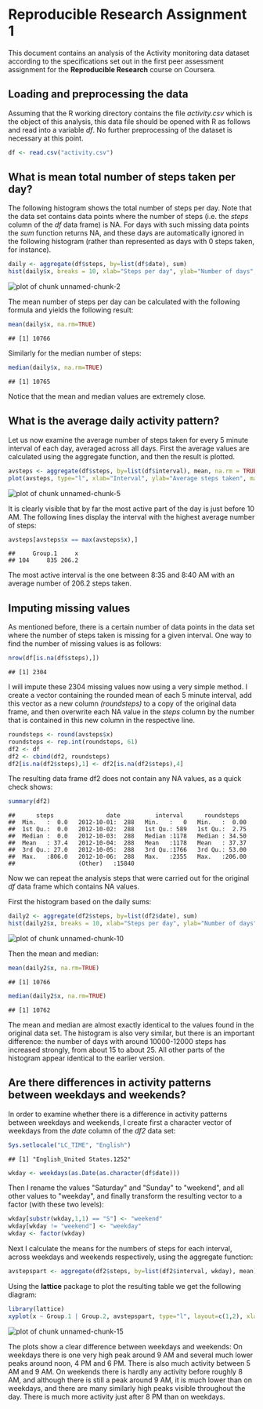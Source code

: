 Reproducible Research Assignment 1
========================================================

This document contains an analysis of the Activity monitoring data dataset according to the specifications set out in the first peer assessment assignment for the **Reproducible Research** course on Coursera.

## Loading and preprocessing the data

Assuming that the R working directory contains the file *activity.csv* which is the object of this analysis, this data file should be opened with R as follows and read into a variable *df*. No further preprocessing of the dataset is necessary at this point.


```r
df <- read.csv("activity.csv")
```

## What is mean total number of steps taken per day?

The following histogram shows the total number of steps per day. Note that the data set contains data points where the number of steps (i.e. the *steps* column of the *df* data frame) is NA. For days with such missing data points the *sum* function returns NA, and these days are automatically ignored in the following histogram (rather than represented as days with 0 steps taken, for instance).


```r
daily <- aggregate(df$steps, by=list(df$date), sum)
hist(daily$x, breaks = 10, xlab="Steps per day", ylab="Number of days", main ="Histogram of steps taken per day", col="steelblue")
```

![plot of chunk unnamed-chunk-2](figure/unnamed-chunk-2.png) 

The mean number of steps per day can be calculated with the following formula and yields the following result:


```r
mean(daily$x, na.rm=TRUE)
```

```
## [1] 10766
```

Similarly for the median number of steps:


```r
median(daily$x, na.rm=TRUE)
```

```
## [1] 10765
```

Notice that the mean and median values are extremely close.

## What is the average daily activity pattern?

Let us now examine the average number of steps taken for every 5 minute interval of each day, averaged across all days. First the average values are calculated using the aggregate function, and then the result is plotted.


```r
avsteps <- aggregate(df$steps, by=list(df$interval), mean, na.rm = TRUE)
plot(avsteps, type="l", xlab="Interval", ylab="Average steps taken", main="Average daily activity")
```

![plot of chunk unnamed-chunk-5](figure/unnamed-chunk-5.png) 

It is clearly visible that by far the most active part of the day is just before 10 AM. The following lines display the interval with the highest average number of steps:


```r
avsteps[avsteps$x == max(avsteps$x),]
```

```
##     Group.1     x
## 104     835 206.2
```

The most active interval is the one between 8:35 and 8:40 AM with an average number of 206.2 steps taken.


## Imputing missing values

As mentioned before, there is a certain number of data points in the data set where the number of steps taken is missing for a given interval. One way to find the number of missing values is as follows:


```r
nrow(df[is.na(df$steps),])
```

```
## [1] 2304
```

I will impute these 2304 missing values now using a very simple method. I create a vector containing the rounded mean of each 5 minute interval, add this vector as a new column *(roundsteps)* to a copy of the original data frame, and then overwrite each NA value in the *steps* column by the number that is contained in this new column in the respective line.


```r
roundsteps <- round(avsteps$x)
roundsteps <- rep.int(roundsteps, 61)
df2 <- df
df2 <- cbind(df2, roundsteps)
df2[is.na(df2$steps),1] <- df2[is.na(df2$steps),4]
```

The resulting data frame df2 does not contain any NA values, as a quick check shows:


```r
summary(df2)
```

```
##      steps               date          interval      roundsteps    
##  Min.   :  0.0   2012-10-01:  288   Min.   :   0   Min.   :  0.00  
##  1st Qu.:  0.0   2012-10-02:  288   1st Qu.: 589   1st Qu.:  2.75  
##  Median :  0.0   2012-10-03:  288   Median :1178   Median : 34.50  
##  Mean   : 37.4   2012-10-04:  288   Mean   :1178   Mean   : 37.37  
##  3rd Qu.: 27.0   2012-10-05:  288   3rd Qu.:1766   3rd Qu.: 53.00  
##  Max.   :806.0   2012-10-06:  288   Max.   :2355   Max.   :206.00  
##                  (Other)   :15840
```

Now we can repeat the analysis steps that were carried out for the original *df* data frame which contains NA values.

First the histogram based on the daily sums:


```r
daily2 <- aggregate(df2$steps, by=list(df2$date), sum)
hist(daily2$x, breaks = 10, xlab="Steps per day", ylab="Number of days", main ="Histogram of steps taken per day with imputed data", col="magenta")
```

![plot of chunk unnamed-chunk-10](figure/unnamed-chunk-10.png) 

Then the mean and median:


```r
mean(daily2$x, na.rm=TRUE)
```

```
## [1] 10766
```

```r
median(daily2$x, na.rm=TRUE)
```

```
## [1] 10762
```

The mean and median are almost exactly identical to the values found in the original data set. The histogram is also very similar, but there is an important difference: the number of days with around 10000-12000 steps has increased strongly, from about 15 to about 25. All other parts of the histogram appear identical to the earlier version.

## Are there differences in activity patterns between weekdays and weekends?

In order to examine whether there is a difference in activity patterns between weekdays and weekends, I create first a character vector of weekdays from the *date* column of the *df2* data set:


```r
Sys.setlocale("LC_TIME", "English")
```

```
## [1] "English_United States.1252"
```

```r
wkday <- weekdays(as.Date(as.character(df$date)))
```

Then I rename the values "Saturday" and "Sunday" to "weekend", and all other values to "weekday", and finally transform the resulting vector to a factor (with these two levels):


```r
wkday[substr(wkday,1,1) == "S"] <- "weekend"
wkday[wkday != "weekend"] <- "weekday"
wkday <- factor(wkday)
```

Next I calculate the means for the numbers of steps for each interval, across weekdays and weekends respectively, using the aggregate function:


```r
avstepspart <- aggregate(df2$steps, by=list(df2$interval, wkday), mean)
```

Using the **lattice** package to plot the resulting table we get the following diagram:


```r
library(lattice)
xyplot(x ~ Group.1 | Group.2, avstepspart, type="l", layout=c(1,2), xlab="Interval", ylab="Average steps taken", main="Average daily activity, weekends vs. weekdays")
```

![plot of chunk unnamed-chunk-15](figure/unnamed-chunk-15.png) 

The plots show a clear difference between weekdays and weekends: On weekdays there is one very high peak around 9 AM and several much lower peaks around noon, 4 PM and 6 PM. There is also much activity between 5 AM and 9 AM. On weekends there is hardly any activity before roughly 8 AM, and although there is still a peak around 9 AM, it is much lower than on weekdays, and there are many similarly high peaks visible throughout the day. There is much more activity just after 8 PM than on weekdays.
